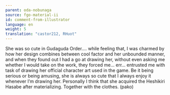 ```yaml
---
parent: oda-nobunaga
source: fgo-material-ii
id: comment-from-illustrator
language: en
weight: 5
translation: "castor212, RHuot"
---
```


She was so cute in Gudaguda Order…. while feeling that, I was charmed by how her design combines between cool factor and her unbounded manner, and when they found out I had a go at drawing her, without even asking me whether I would take on the work, they forced me… err… entrusted me with task of drawing her official character art used in the game.
Be it being serious or being amusing, she is always so cute that I always enjoy it whenever I’m drawing her. Personally I think that she acquired the Heshikiri Hasabe after materializing. Together with the clothes. (pako)
